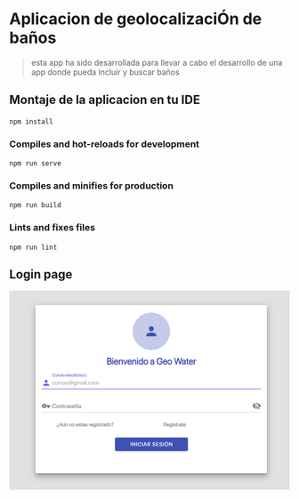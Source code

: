 # Aplicacion de geolocalizaciÓn de baños
> esta app ha sido desarrollada para llevar a cabo el desarrollo de una app donde
> pueda incluir y buscar baños
## Montaje de la aplicacion en tu IDE
```
npm install
```
### Compiles and hot-reloads for development
```
npm run serve
```
### Compiles and minifies for production
```
npm run build
```
### Lints and fixes files
```
npm run lint
```

## Login page
![image](/img/image.png)


